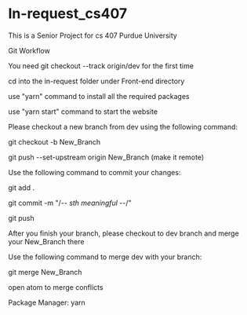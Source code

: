 # In-request_cs407
This is a Senior Project for cs 407 Purdue University

Git Workflow

You need git checkout --track origin/dev for the first time  

cd into the in-request folder under Front-end directory

use "yarn" command to install all the required packages

use "yarn start" command to start the website 

Please checkout a new branch from dev using the following command: 

git checkout -b New_Branch

git push --set-upstream origin New_Branch (make it remote)

Use the following command to commit your changes:

git add .

git commit -m "/*-- sth meaningful --*/"

git push 

After you finish your branch, please checkout to dev branch and merge your New_Branch there

Use the following command to merge dev with your branch:

git merge New_Branch

open atom to merge conflicts 


Package Manager: yarn


